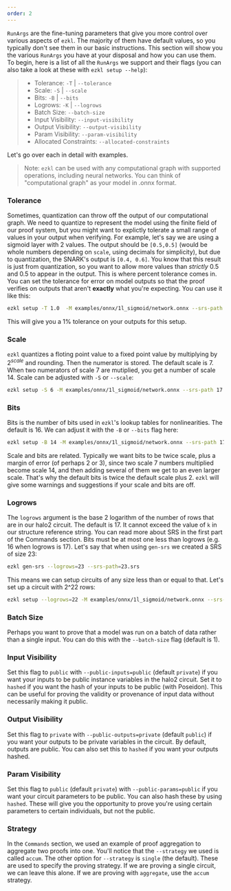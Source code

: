 ```yaml
---
order: 2
---
```


`RunArgs` are the fine-tuning parameters that give you more control over various aspects of `ezkl`. The majority of them have default values, so you typically don't see them in our basic instructions. This section will show you the various `RunArgs` you have at your disposal and how you can use them. To begin, here is a list of all the `RunArgs` we support and their flags (you can also take a look at these with `ezkl setup --help`):

> - Tolerance: `-T` | `--tolerance`
> - Scale: `-S` | `--scale`
> - Bits: `-B` | `--bits`
> - Logrows: `-K` | `--logrows`
> - Batch Size: `--batch-size`
> - Input Visibility: `--input-visibility`
> - Output Visibility: `--output-visibility`
> - Param Visibility: `--param-visibility`
> - Allocated Constraints: `--allocated-constraints`

Let's go over each in detail with examples. 

> Note:  `ezkl` can be used with any computational graph with supported operations, including neural networks. You can think of "computational graph" as your model in .onnx format.

### Tolerance

Sometimes, quantization can throw off the output of our computational graph. We need to quantize to represent the model using the finite field of our proof system, but you might want to explictly tolerate a small range of values in your output when verifying. For example, let's say we are using a sigmoid layer with 2 values. The output should be `[0.5,0.5]` (would be whole numbers depending on `scale`, using decimals for simplicity), but due to quantization, the SNARK's output is `[0.4, 0.6]`. You know that this result is just from quantization, so you want to allow more values than *strictly* 0.5 and 0.5 to appear in the output. This is where percent tolerance comes in. You can set the tolerance for error on model outputs so that the proof verifies on outputs that aren't **exactly** what you're expecting. You can use it like this:

```bash
ezkl setup -T 1.0  -M examples/onnx/1l_sigmoid/network.onnx --srs-path 17.srs --vk-path vk.key --pk-path pk.key --settings-path circuit.json
```

This will give you a 1% tolerance on your outputs for this setup. 

### Scale

`ezkl` quantizes a floting point value to a fixed point value by multiplying by $2^{scale}$ and rounding. Then the numerator is stored. The default scale is 7. When two numerators of scale 7 are mutiplied, you get a number of scale 14. Scale can be adjusted with `-S` or `--scale`:

```bash
ezkl setup -S 6 -M examples/onnx/1l_sigmoid/network.onnx --srs-path 17.srs --vk-path vk.key --pk-path pk.key --settings-path circuit.json
```

### Bits

Bits is the number of bits used in `ezkl`'s lookup tables for nonlinearities. The default is 16. We can adjust it with the `-B` or `--bits` flag here:

```bash
ezkl setup -B 14 -M examples/onnx/1l_sigmoid/network.onnx --srs-path 17.srs --vk-path vk.key --pk-path pk.key --settings-path circuit.json
```

Scale and bits are related. Typically we want bits to be twice scale, plus a margin of error (of perhaps 2 or 3), since two scale 7 numbers multiplied become scale 14, and then adding several of them we get to an even larger scale. That's why the default bits is twice the default scale plus 2. `ezkl` will give some warnings and suggestions if your scale and bits are off. 

### Logrows

The `logrows` argument is the base 2 logarithm of the number of rows that are in our halo2 circuit. The default is 17. It cannot exceed the value of `k` in our structure reference string. You can read more about SRS in the first part of the Commands section. Bits must be at most one less than logrows (e.g. 16 when logrows is 17). Let's say that when using `gen-srs` we created a SRS of size 23:

```bash
ezkl gen-srs --logrows=23 --srs-path=23.srs
```

 This means we can setup circuits of any size less than or equal to that. Let's set up a circuit with 2^22 rows:

```bash
ezkl setup --logrows=22 -M examples/onnx/1l_sigmoid/network.onnx --srs-path 23.srs --vk-path vk.key --pk-path pk.key --settings-path circuit.json
```

### Batch Size

Perhaps you want to prove that a model was run on a batch of data rather than a single input. You can do this with the `--batch-size` flag (default is 1). 

### Input Visibility

Set this flag to `public` with `--public-inputs=public` (default `private`) if you want your inputs to be public instance variables in the halo2 circuit. Set it to `hashed` if you want the hash of your inputs to be public (with Poseidon). This can be useful for proving the validity or provenance of input data without necessarily making it public. 

### Output Visibility

Set this flag to `private` with `--public-outputs=private` (default `public`) if you want your outputs to be private variables in the circuit. By default, outputs are public. You can also set this to `hashed` if you want your outputs hashed.

### Param Visibility

Set this flag to `public` (default `private`) with `--public-params=public` if you want your circuit parameters to be public. You can also hash these by using `hashed`. These will give you the opportunity to prove you're using certain parameters to certain individuals, but not the public.


### Strategy

In the `Commands` section, we used an example of proof aggregation to aggregate two proofs into one. You'll notice that the `--strategy` we used is called `accum`. The other option for `--strategy` is `single` (the default). These are used to specify the proving strategy. If we are proving a single circuit, we can leave this alone. If we are proving with `aggregate`, use the `accum` strategy.

